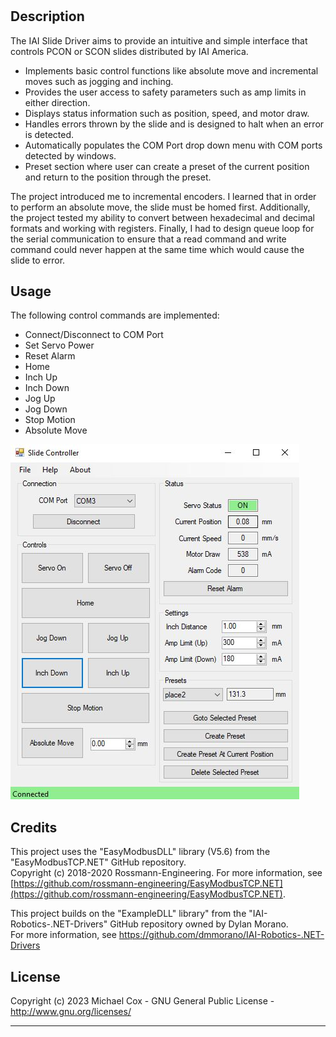 # <IAI-Slide-Driver>

## Description

The IAI Slide Driver aims to provide an intuitive and simple interface that controls PCON or SCON slides distributed by IAI America.
- Implements basic control functions like absolute move and incremental moves such as jogging and inching.
- Provides the user access to safety parameters such as amp limits in either direction.
- Displays status information such as position, speed, and motor draw.
- Handles errors thrown by the slide and is designed to halt when an error is detected.
- Automatically populates the COM Port drop down menu with COM ports detected by windows.
- Preset section where user can create a preset of the current position and return to the position through the preset.

The project introduced me to incremental encoders. I learned that in order to perform an absolute move, the slide must be homed first.
Additionally, the project tested my ability to convert between hexadecimal and decimal formats and working with registers.
Finally, I had to design queue loop for the serial communication to ensure that a read command and write command could never happen at the same time which would cause the slide to error.

## Usage

The following control commands are implemented:
- Connect/Disconnect to COM Port
- Set Servo Power
- Reset Alarm
- Home
- Inch Up
- Inch Down
- Jog Up
- Jog Down
- Stop Motion
- Absolute Move
    
![alt text](assets/images/screenshot.JPG)

## Credits

This project uses the "EasyModbusDLL" library (V5.6) from the "EasyModbusTCP.NET" GitHub repository.\
Copyright (c) 2018-2020 Rossmann-Engineering. For more information, see [https://github.com/rossmann-engineering/EasyModbusTCP.NET](https://github.com/rossmann-engineering/EasyModbusTCP.NET).

This project builds on the "ExampleDLL" library" from the "IAI-Robotics-.NET-Drivers" GitHub repository owned by Dylan Morano.   
For more information, see https://github.com/dmmorano/IAI-Robotics-.NET-Drivers


## License

Copyright (c) 2023 Michael Cox - GNU General Public License - http://www.gnu.org/licenses/


---
